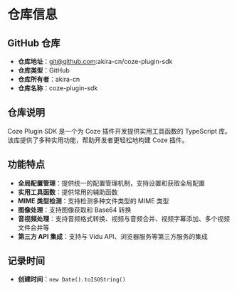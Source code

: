 # 仓库信息

## GitHub 仓库

- **仓库地址**：git@github.com:akira-cn/coze-plugin-sdk
- **仓库类型**：GitHub
- **仓库所有者**：akira-cn
- **仓库名称**：coze-plugin-sdk

## 仓库说明

Coze Plugin SDK 是一个为 Coze 插件开发提供实用工具函数的 TypeScript 库。该库提供了多种实用功能，帮助开发者更轻松地构建 Coze 插件。

## 功能特点

- **全局配置管理**：提供统一的配置管理机制，支持设置和获取全局配置
- **实用工具函数**：提供常用的辅助函数
- **MIME 类型检测**：支持检测多种文件类型的 MIME 类型
- **图像处理**：支持图像获取和 Base64 转换
- **音视频处理**：支持音频格式转换、视频与音频合并、视频字幕添加、多个视频文件合并等
- **第三方 API 集成**：支持与 Vidu API、浏览器服务等第三方服务的集成

## 记录时间

- **创建时间**：`new Date().toISOString()`